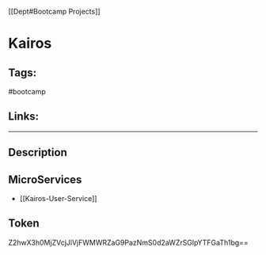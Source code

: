 [[Dept#Bootcamp Projects]]

# Kairos

## Tags:
#bootcamp

## Links:

---

## Description

## MicroServices
- [[Kairos-User-Service]]

## Token
Z2hwX3h0MjZVcjJlVjFWMWRZaG9PazNmS0d2aWZrSGlpYTFGaTh1bg==